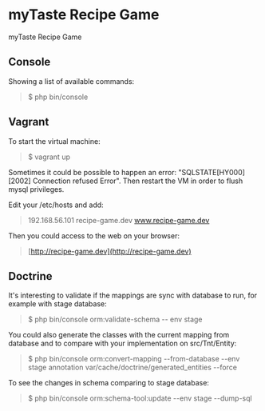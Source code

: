 myTaste Recipe Game
===================

myTaste Recipe Game


Console
-------
Showing a list of available commands:

> $ php bin/console


Vagrant
-------
To start the virtual machine:

> $ vagrant up

Sometimes it could be possible to happen an error: "SQLSTATE[HY000] [2002] Connection refused Error".
Then restart the VM in order to flush mysql privileges.

Edit your /etc/hosts and add:

> 192.168.56.101 recipe-game.dev www.recipe-game.dev

Then you could access to the web on your browser:

> [http://recipe-game.dev](http://recipe-game.dev)


Doctrine
--------
It's interesting to validate if the mappings are sync with database to run, for example with stage database:

> $ php bin/console orm:validate-schema -- env stage

You could also generate the classes with the current mapping from database and to compare with your implementation on src/Tnt/Entity:

> $ php bin/console orm:convert-mapping --from-database --env stage annotation var/cache/doctrine/generated_entities --force


To see the changes in schema comparing to stage database:

> $ php bin/console orm:schema-tool:update --env stage --dump-sql
